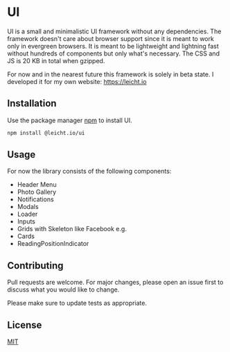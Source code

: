 # UI

UI is a small and minimalistic UI framework without any dependencies. The framework doesn't care about browser support since it is meant to work only in evergreen browsers.
It is meant to be lightweight and lightning fast without hundreds of components but only what's necessary. The CSS and JS is 20 KB in total when gzipped.

For now and in the nearest future this framework is solely in beta state. I developed it for my own website: https://leicht.io

## Installation

Use the package manager [npm](https://npm.com/) to install UI.

```bash
npm install @leicht.io/ui
```

## Usage

For now the library consists of the following components:
- Header Menu
- Photo Gallery
- Notifications
- Modals
- Loader 
- Inputs 
- Grids with Skeleton like Facebook e.g.
- Cards
- ReadingPositionIndicator


## Contributing
Pull requests are welcome. For major changes, please open an issue first to discuss what you would like to change.

Please make sure to update tests as appropriate.

## License
[MIT](https://choosealicense.com/licenses/mit/)
